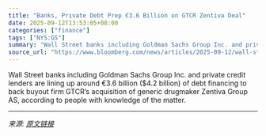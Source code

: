 ```yaml
---
title: "Banks, Private Debt Prep €3.6 Billion on GTCR Zentiva Deal"
date: 2025-09-12T13:53:05+08:00
categories: ["finance"]
tags: ["NYS:GS"]
summary: "Wall Street banks including Goldman Sachs Group Inc. and private credit lenders are lining up around €3.6 billion ($4.2 billion) of debt financing to back buyout firm GTCR’s acquisition of generic dru"
source_url: "https://www.bloomberg.com/news/articles/2025-09-12/wall-street-private-debt-prep-3-6-billion-on-gtcr-zentiva-deal"
---
```


Wall Street banks including Goldman Sachs Group Inc. and private credit lenders are lining up around €3.6 billion ($4.2 billion) of debt financing to back buyout firm GTCR’s acquisition of generic drugmaker Zentiva Group AS, according to people with knowledge of the matter.

---

*来源: [原文链接](https://www.bloomberg.com/news/articles/2025-09-12/wall-street-private-debt-prep-3-6-billion-on-gtcr-zentiva-deal)*
